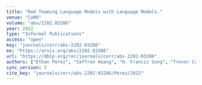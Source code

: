 ```yaml
---
title: "Red Teaming Language Models with Language Models."
venue: "CoRR"
volume: "abs/2202.03286"
year: 2022
type: "Informal Publications"
access: "open"
key: "journals/corr/abs-2202-03286"
ee: "https://arxiv.org/abs/2202.03286"
url: "https://dblp.org/rec/journals/corr/abs-2202-03286"
authors: ["Ethan Perez", "Saffron Huang", "H. Francis Song", "Trevor Cai", "Roman Ring", "John Aslanides", "Amelia Glaese", "Nat McAleese", "Geoffrey Irving"]
sync_version: 3
cite_key: "journals/corr/abs-2202-03286/Perez/2022"
---
```

